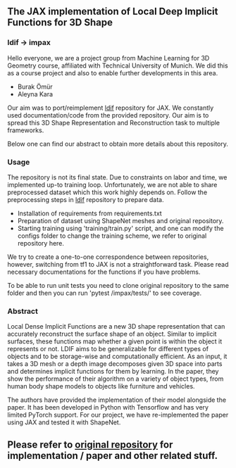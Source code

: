 ## The JAX implementation of Local Deep Implicit Functions for 3D Shape
### ldif -> impax

Hello everyone, we are a project group from Machine Learning for 3D Geometry course, affiliated with Technical University of Munich. We did this as a course project and also to enable further developments in this area.

- Burak Ömür
- Aleyna Kara


Our aim was to port/reimplement [ldif](https://github.com/google/ldif) repository for JAX. We constantly used documentation/code from the provided repository. Our aim is to spread this 3D Shape Representation and Reconstruction task to multiple frameworks.

Below one can find our abstract to obtain more details about this repository.

### Usage

The repository is not its final state. Due to constraints on labor and time, we implemented up-to training loop. Unfortunately, we are not able to share preprocessed dataset which this work highly depends on. Follow the preprocessing steps in [ldif](https://github.com/google/ldif) repository to prepare data.

- Installation of requirements from requirements.txt
- Preparation of dataset using ShapeNet meshes and original repository.
- Starting training using 'training/train.py' script, and one can modify the configs folder to change the training scheme, we refer to original repository here.

We try to create a one-to-one correspondence between repositories, however, switching from tf1 to JAX is not a straightforward task. Please read necessary documentations for the functions if you have problems.

To be able to run unit tests you need to clone original repository to the same folder and then you can run 'pytest /impax/tests/' to see coverage.


### Abstract

Local Dense Implicit Functions are a new 3D shape representation that can accurately reconstruct the surface shape of an object. Similar to implicit surfaces, these functions map whether a given point is within the object it represents or not. LDIF aims to be generalizable for different types of objects and to be storage-wise and computationally efficient. As an input, it takes a 3D mesh or a depth image decomposes given 3D space into parts and determines implicit functions for them by learning. In the paper, they show the performance of their algorithm on a variety of object types, from human body shape models to objects like furniture and vehicles. 

The authors have provided the implementation of their model alongside the paper. It has been developed in Python with Tensorflow and has very limited PyTorch support. For our project, we have re-implemented the paper using JAX and tested it with ShapeNet.


## Please refer to [original repository](https://github.com/google/ldif) for implementation / paper and other related stuff.

